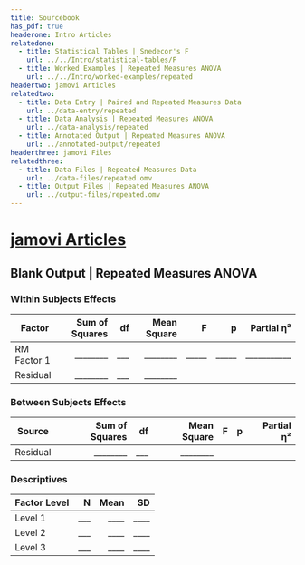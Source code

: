 ```yaml
---
title: Sourcebook
has_pdf: true
headerone: Intro Articles
relatedone:
  - title: Statistical Tables | Snedecor's F
    url: ../../Intro/statistical-tables/F
  - title: Worked Examples | Repeated Measures ANOVA
    url: ../../Intro/worked-examples/repeated
headertwo: jamovi Articles
relatedtwo:
  - title: Data Entry | Paired and Repeated Measures Data
    url: ../data-entry/repeated
  - title: Data Analysis | Repeated Measures ANOVA
    url: ../data-analysis/repeated
  - title: Annotated Output | Repeated Measures ANOVA
    url: ../annotated-output/repeated
headerthree: jamovi Files
relatedthree:
  - title: Data Files | Repeated Measures Data
    url: ../data-files/repeated.omv
  - title: Output Files | Repeated Measures ANOVA
    url: ../output-files/repeated.omv
---
```


# [jamovi Articles](../index.md)

## Blank Output | Repeated Measures ANOVA

### Within Subjects Effects

| Factor        | Sum of Squares | df  | Mean Square  | F     | p     | Partial η²  |
|---------------|---------------:|----:|-------------:|------:|------:|------------:|
| RM Factor 1   | ________       | ___ | ________     | _____ | _____ | ___________ |
| Residual      | ________       | ___ | ________     |       |       |             |

### Between Subjects Effects

| Source   | Sum of Squares | df  | Mean Square  | F     | p     | Partial η²  |
|----------|---------------:|----:|-------------:|------:|------:|------------:|
| Residual | ________       | ___ | ________     |       |       |             |

### Descriptives

| Factor Level | N   | Mean | SD   |
|--------------|----:|-----:|-----:|
| Level 1      | ___ | ____ | ____ |
| Level 2      | ___ | ____ | ____ |
| Level 3      | ___ | ____ | ____ |
